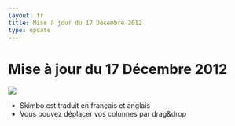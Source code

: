 ```yaml
---
layout: fr
title: Mise à jour du 17 Décembre 2012
type: update
---
```

<h1>Mise à jour du 17 Décembre 2012</h1>
<img src="{{site.baseurl}}/images/updates/Skimbo-update-17-12-2012.png">

* Skimbo est traduit en français et anglais
* Vous pouvez déplacer vos colonnes par drag&drop